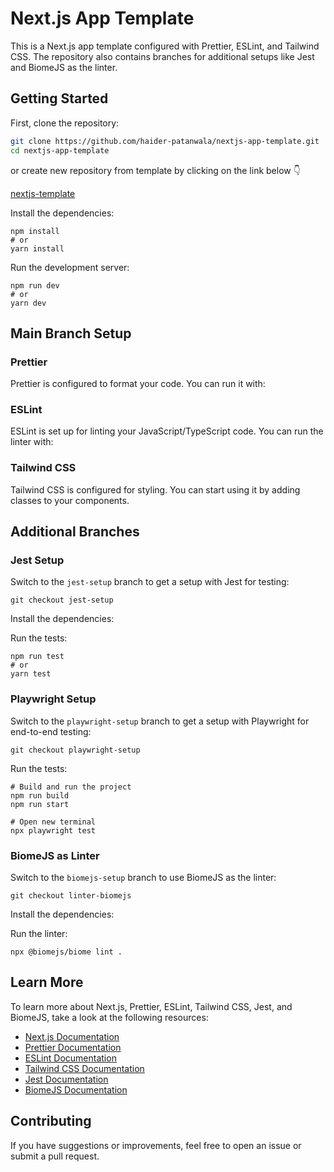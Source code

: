 # Next.js App Template

This is a Next.js app template configured with Prettier, ESLint, and Tailwind CSS. The repository also contains branches for additional setups like Jest and BiomeJS as the linter.

## Getting Started

First, clone the repository:

```bash
git clone https://github.com/haider-patanwala/nextjs-app-template.git
cd nextjs-app-template
```

or create new repository from template by clicking on the link below 👇

[nextjs-template](https://github.com/new?template_name=nextjs-template&template_owner=haider-patanwala "https://github.com/new?template_name=nextjs-template&template_owner=haider-patanwala")

Install the dependencies:

```
npm install
# or
yarn install
```

Run the development server:

```
npm run dev
# or
yarn dev
```

## Main Branch Setup

### Prettier

Prettier is configured to format your code. You can run it with:

### ESLint

ESLint is set up for linting your JavaScript/TypeScript code. You can run the linter with:

### Tailwind CSS

Tailwind CSS is configured for styling. You can start using it by adding classes to your components.

## Additional Branches

### Jest Setup

Switch to the `jest-setup` branch to get a setup with Jest for testing:

```
git checkout jest-setup
```

Install the dependencies:

Run the tests:

```
npm run test
# or
yarn test
```

### Playwright Setup

Switch to the `playwright-setup` branch to get a setup with Playwright for end-to-end testing:

```
git checkout playwright-setup

```

Run the tests:

```
# Build and run the project
npm run build
npm run start

# Open new terminal
npx playwright test
```

### BiomeJS as Linter

Switch to the `biomejs-setup` branch to use BiomeJS as the linter:

```
git checkout linter-biomejs
```

Install the dependencies:

Run the linter:

```
npx @biomejs/biome lint .
```

## Learn More

To learn more about Next.js, Prettier, ESLint, Tailwind CSS, Jest, and BiomeJS, take a look at the following resources:

- [Next.js Documentation]()
- [Prettier Documentation]()
- [ESLint Documentation]()
- [Tailwind CSS Documentation](https://tailwindcss.com/docs)
- [Jest Documentation]()
- [BiomeJS Documentation]()

## Contributing

If you have suggestions or improvements, feel free to open an issue or submit a pull request.

